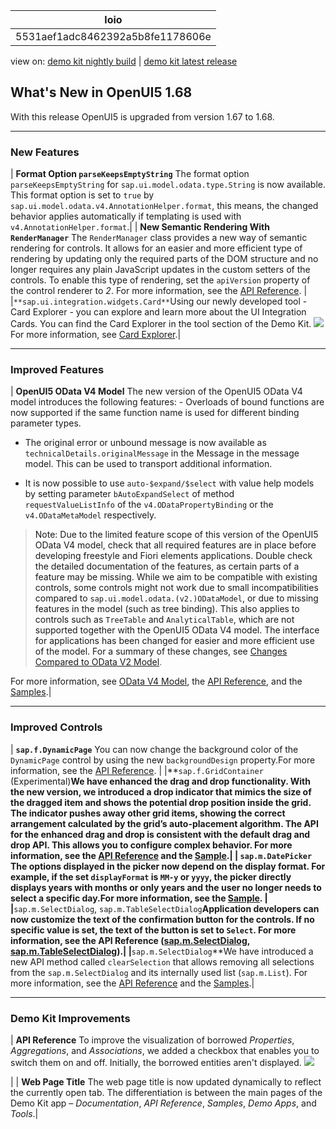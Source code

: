 <!-- loio5531aef1adc8462392a5b8fe1178606e -->

| loio |
| -----|
| 5531aef1adc8462392a5b8fe1178606e |

<div id="loio">

view on: [demo kit nightly build](https://openui5nightly.hana.ondemand.com/#/topic/5531aef1adc8462392a5b8fe1178606e) | [demo kit latest release](https://openui5.hana.ondemand.com/#/topic/5531aef1adc8462392a5b8fe1178606e)</div>

## What's New in OpenUI5 1.68

With this release OpenUI5 is upgraded from version 1.67 to 1.68.

***

<a name="loio5531aef1adc8462392a5b8fe1178606e__section_yxw_pxt_zcb"/>

### New Features

| **Format Option `parseKeepsEmptyString`** The format option `parseKeepsEmptyString` for `sap.ui.model.odata.type.String` is now available. This format option is set to `true` by `sap.ui.model.odata.v4.AnnotationHelper.format`, this means, the changed behavior applies automatically if templating is used with `v4.AnnotationHelper.format`.|
| **New Semantic Rendering With `RenderManager`** The `RenderManager` class provides a new way of semantic rendering for controls. It allows for an easier and more efficient type of rendering by updating only the required parts of the DOM structure and no longer requires any plain JavaScript updates in the custom setters of the controls. To enable this type of rendering, set the `apiVersion` property of the control renderer to *2*. For more information, see the [API Reference](https://openui5.hana.ondemand.com/#/api/sap.ui.core.RenderManager). |
|`**sap.ui.integration.widgets.Card**`Using our newly developed tool - Card Explorer - you can explore and learn more about the UI Integration Cards. You can find the Card Explorer in the tool section of the Demo Kit. ![](loio2bcad31f5feb43f58aaa93271a469e0f_LowRes.png) For more information, see [Card Explorer](https://openui5.hana.ondemand.com/test-resources/sap/ui/integration/demokit/cardExplorer/index.html).|

***

<a name="loio5531aef1adc8462392a5b8fe1178606e__section_qwl_pb5_zcb"/>

### Improved Features

| **OpenUI5 OData V4 Model** The new version of the OpenUI5 OData V4 model introduces the following features: -   Overloads of bound functions are now supported if the same function name is used for different binding parameter types.

-   The original error or unbound message is now available as `technicalDetails.originalMessage` in the Message in the message model. This can be used to transport additional information.

-   It is now possible to use `auto-$expand/$select` with value help models by setting parameter `bAutoExpandSelect` of method `requestValueListInfo` of the `v4.ODataPropertyBinding` or the `v4.ODataMetaModel` respectively.


 > Note:
> Due to the limited feature scope of this version of the OpenUI5 OData V4 model, check that all required features are in place before developing freestyle and Fiori elements applications. Double check the detailed documentation of the features, as certain parts of a feature may be missing. While we aim to be compatible with existing controls, some controls might not work due to small incompatibilities compared to `sap.ui.model.odata.(v2.)ODataModel`, or due to missing features in the model \(such as tree binding\). This also applies to controls such as `TreeTable` and `AnalyticalTable`, which are not supported together with the OpenUI5 OData V4 model. The interface for applications has been changed for easier and more efficient use of the model. For a summary of these changes, see [Changes Compared to OData V2 Model](Changes_Compared_to_OData_V2_Model_abd4d7c.md).
> 
> 

 For more information, see [OData V4 Model](OData_V4_Model_5de13cf.md), the [API Reference](https://openui5.hana.ondemand.com/#/api/sap.ui.model.odata.v4), and the [Samples](https://openui5.hana.ondemand.com/#/entity/sap.ui.model.odata.v4.ODataModel).|

***

<a name="loio5531aef1adc8462392a5b8fe1178606e__section_rqn_wd5_zcb"/>

### Improved Controls

| **`sap.f.DynamicPage`** You can now change the background color of the `DynamicPage` control by using the new `backgroundDesign` property.For more information, see the [API Reference](https://openui5.hana.ondemand.com/#/api/sap.f.DynamicPage). |
|**`sap.f.GridContainer` \(Experimental\)**We have enhanced the drag and drop functionality. With the new version, we introduced a drop indicator that mimics the size of the dragged item and shows the potential drop position inside the grid. The indicator pushes away other grid items, showing the correct arrangement calculated by the grid’s auto-placement algorithm. The API for the enhanced drag and drop is consistent with the default drag and drop API. This allows you to configure complex behavior. For more information, see the [API Reference](https://openui5.hana.ondemand.com/#/api/sap.f.GridContainer) and the [Sample](https://openui5.hana.ondemand.com/#/entity/sap.f.GridContainer/sample/sap.f.sample.GridContainerDragAndDrop).|
| **`sap.m.DatePicker`** The options displayed in the picker now depend on the display format. For example, if the set `displayFormat` is `MM-y` or `yyyy`, the picker directly displays years with months or only years and the user no longer needs to select a specific day.For more information, see the [Sample](https://openui5.hana.ondemand.com/#/entity/sap.m.DatePicker/sample/sap.m.sample.DatePicker). |
|**`sap.m.SelectDialog`, `sap.m.TableSelectDialog`**Application developers can now customize the text of the confirmation button for the controls. If no specific value is set, the text of the button is set to `Select`. For more information, see the API Reference \([sap.m.SelectDialog](https://openui5.hana.ondemand.com/#/api/sap.m.SelectDialog), [sap.m.TableSelectDialog](https://openui5.hana.ondemand.com/#/api/sap.m.TableSelectDialog)\).|
|**`sap.m.SelectDialog`**We have introduced a new API method called `clearSelection` that allows removing all selections from the `sap.m.SelectDialog` and its internally used list \(`sap.m.List`\). For more information, see the [API Reference](https://openui5.hana.ondemand.com/#/api/sap.m.SelectDialog) and the [Samples](https://openui5.hana.ondemand.com/#/entity/sap.m.SelectDialog).|

***

<a name="loio5531aef1adc8462392a5b8fe1178606e__section_r5v_3h5_zcb"/>

### Demo Kit Improvements

| **API Reference** To improve the visualization of borrowed *Properties*, *Aggregations*, and *Associations*, we added a checkbox that enables you to switch them on and off. Initially, the borrowed entities aren't displayed.  ![](loio33559e63a1064c56969fabd0e43426d8_HiRes.gif) 

 |
| **Web Page Title** The web page title is now updated dynamically to reflect the currently open tab. The differentiation is between the main pages of the Demo Kit app – *Documentation*, *API Reference*, *Samples*, *Demo Apps*, and *Tools*.|

